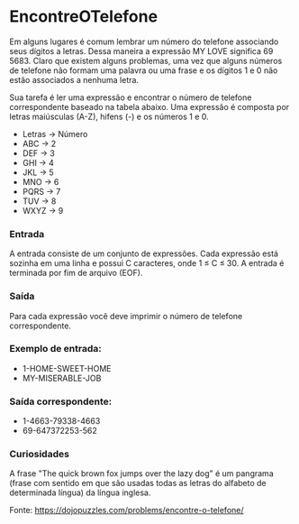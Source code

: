 # EncontreOTelefone

Em alguns lugares é comum lembrar um número do telefone associando seus dígitos a letras. Dessa maneira a expressão MY LOVE significa 69 5683. Claro que existem alguns problemas, uma vez que alguns números de telefone não formam uma palavra ou uma frase e os dígitos 1 e 0 não estão associados a nenhuma letra.

Sua tarefa é ler uma expressão e encontrar o número de telefone correspondente baseado na tabela abaixo. Uma expressão é composta por letras maiúsculas (A-Z), hifens (-) e os números 1 e 0.

- Letras  ->  Número 
- ABC    ->  2 
- DEF    ->  3 
- GHI    ->  4 
- JKL    ->  5 
- MNO    ->  6 
- PQRS    ->  7 
- TUV    ->  8 
- WXYZ   ->  9 


### Entrada

A entrada consiste de um conjunto de expressões. Cada expressão está sozinha em uma linha e possui C caracteres, onde 1 ≤ C ≤ 30. A entrada é terminada por fim de arquivo (EOF).

### Saída

Para cada expressão você deve imprimir o número de telefone correspondente.

### Exemplo de entrada:

- 1-HOME-SWEET-HOME 
- MY-MISERABLE-JOB

### Saída correspondente:

- 1-4663-79338-4663 
- 69-647372253-562

### Curiosidades

A frase "The quick brown fox jumps over the lazy dog" é um pangrama (frase com sentido em que são usadas todas as letras do alfabeto de determinada língua) da língua inglesa.

 


Fonte: https://dojopuzzles.com/problems/encontre-o-telefone/